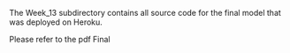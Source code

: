 The Week_13 subdirectory contains all source code for the final model that was deployed on Heroku.

Please refer to the pdf Final
